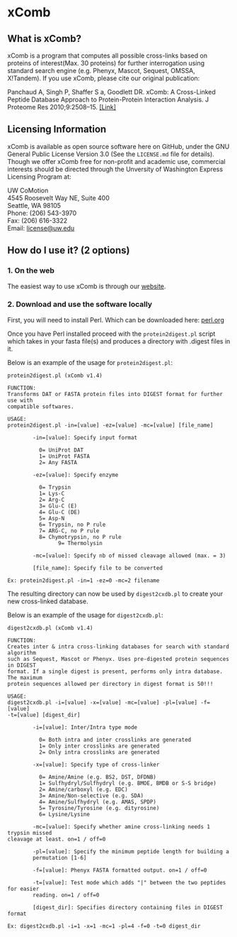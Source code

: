 # xComb  
## What is xComb?  
xComb is a program that computes all possible cross-links based on proteins of
interest(Max. 30 proteins) for further interrogation using standard search
engine (e.g. Phenyx, Mascot, Sequest, OMSSA, X!Tandem). If you use xComb, please
cite our original publication:

Panchaud A, Singh P, Shaffer S a, Goodlett DR. xComb: A Cross-Linked Peptide
Database Approach to Protein-Protein Interaction Analysis. J Proteome Res
2010;9:2508–15. [[Link]](http://pubs.acs.org/doi/abs/10.1021/pr9011816)

## Licensing Information  
xComb is available as open source software here on GitHub, under the GNU
General Public License Version 3.0 (See the `LICENSE.md` file for details).
Though we offer xComb free for non-profit and academic use, commercial interests
should be directed through the Unversity of Washington Express Licensing Program
at:  

UW CoMotion  
4545 Roosevelt Way NE, Suite 400  
Seattle, WA 98105  
Phone: (206) 543-3970  
Fax: (206) 616-3322  
Email: license@uw.edu  


## How do I use it? (2 options)

### 1. On the web  
The easiest way to use xComb is through our [website](https://goodlett.umaryland.edu/xcomb/index.php).

### 2. Download and use the software locally
First, you will need to install Perl. Which can be downloaded here: [perl.org](https://www.perl.org/)  

Once you have Perl installed proceed with the `protein2digest.pl` script which
takes in your fasta file(s) and produces a directory with .digest files in it.

Below is an example of the usage for `protein2digest.pl`:

```
protein2digest.pl (xComb v1.4)

FUNCTION:
Transforms DAT or FASTA protein files into DIGEST format for further use with
compatible softwares.

USAGE:
protein2digest.pl -in=[value] -ez=[value] -mc=[value] [file_name]

        -in=[value]: Specify input format

          0= UniProt DAT
          1= UniProt FASTA
          2= Any FASTA

        -ez=[value]: Specify enzyme

          0= Trypsin
          1= Lys-C
          2= Arg-C
          3= Glu-C (E)
          4= Glu-C (DE)
          5= Asp-N
          6= Trypsin, no P rule
          7= ARG-C, no P rule
          8= Chymotrypsin, no P rule
                9= Thermolysin

        -mc=[value]: Specify nb of missed cleavage allowed (max. = 3)

        [file_name]: Specify file to be converted

Ex: protein2digest.pl -in=1 -ez=0 -mc=2 filename
```
The resulting directory can now be used by `digest2cxdb.pl` to create your new
cross-linked database.

Below is an example of the usage for `digest2cxdb.pl`:

```
digest2cxdb.pl (xComb v1.4)

FUNCTION:
Creates inter & intra cross-linking databases for search with standard algorithm
such as Sequest, Mascot or Phenyx. Uses pre-digested protein sequences in DIGEST
format. If a single digest is present, performs only intra database. The maximum
protein sequences allowed per directory in digest format is 50!!!

USAGE:
digest2cxdb.pl -i=[value] -x=[value] -mc=[value] -pl=[value] -f=[value]
-t=[value] [digest_dir]

        -i=[value]: Inter/Intra type mode

          0= Both intra and inter crosslinks are generated
          1= Only inter crosslinks are generated
          2= Only intra crosslinks are generated

        -x=[value]: Specify type of cross-linker

          0= Amine/Amine (e.g. BS2, DST, DFDNB)
          1= Sulfhydryl/Sulfhydryl (e.g. BMOE, BMDB or S-S bridge)
          2= Amine/carboxyl (e.g. EDC)
          3= Amine/Non-selective (e.g. SDA)
          4= Amine/Sulfhydryl (e.g. AMAS, SPDP)
          5= Tyrosine/Tyrosine (e.g. dityrosine)
          6= Lysine/Lysine

        -mc=[value]: Specify whether amine cross-linking needs 1 trypsin missed
cleavage at least. on=1 / off=0

        -pl=[value]: Specify the minimum peptide length for building a
        permutation [1-6]

        -f=[value]: Phenyx FASTA formatted output. on=1 / off=0

        -t=[value]: Test mode which adds "|" between the two peptides for easier
        reading. on=1 / off=0

        [digest_dir]: Specifies directory containing files in DIGEST format

Ex: digest2cxdb.pl -i=1 -x=1 -mc=1 -pl=4 -f=0 -t=0 digest_dir
```
